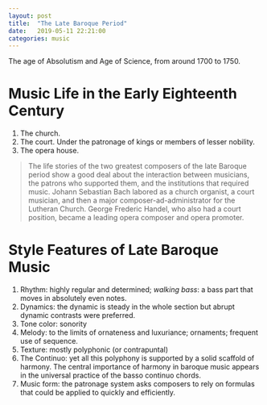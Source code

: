 ```yaml
---
layout: post
title:  "The Late Baroque Period"
date:   2019-05-11 22:21:00
categories: music
---
```


The age of Absolutism and Age of Science, from around 1700 to 1750.

# Music Life in the Early Eighteenth Century

1. The church.
2. The court. Under the patronage of kings or members of lesser nobility.
3. The opera house.

> The life stories of the two greatest composers of the late Baroque period show a good deal about the interaction between musicians, the patrons who supported them, and the institutions that required music. Johann Sebastian Bach labored as a church organist, a court musician, and then a major composer-ad-administrator for the Lutheran Church. George Frederic Handel, who also had a court position, became a leading opera composer and opera promoter.

# Style Features of Late Baroque Music

1. Rhythm: highly regular and determined; *walking bass*: a bass part that moves in absolutely even notes.
2. Dynamics: the dynamic is steady in the whole section but abrupt dynamic contrasts were preferred. 
3. Tone color: sonority
4. Melody: to the limits of ornateness and luxuriance; ornaments; frequent use of sequence.
5. Texture: mostly polyphonic (or contrapuntal)
6. The Continuo: yet all this polyphony is supported by a solid scaffold of harmony. The central importance of harmony in baroque music appears in the universal practice of the basso continuo chords.
7. Music form: the patronage system asks composers to rely on formulas that could be applied to quickly and efficiently. 






